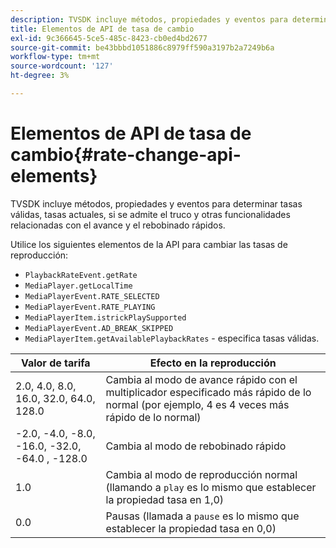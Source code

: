 ```yaml
---
description: TVSDK incluye métodos, propiedades y eventos para determinar tasas válidas, tasas actuales, si se admite el truco y otras funcionalidades relacionadas con el avance y el rebobinado rápidos.
title: Elementos de API de tasa de cambio
exl-id: 9c366645-5ce5-485c-8423-cb0ed4bd2677
source-git-commit: be43bbbd1051886c8979ff590a3197b2a7249b6a
workflow-type: tm+mt
source-wordcount: '127'
ht-degree: 3%

---
```


# Elementos de API de tasa de cambio{#rate-change-api-elements}

TVSDK incluye métodos, propiedades y eventos para determinar tasas válidas, tasas actuales, si se admite el truco y otras funcionalidades relacionadas con el avance y el rebobinado rápidos.

<!--<a id="section_36576E92DE6343AEBD0BBD662502365D"></a>-->

Utilice los siguientes elementos de la API para cambiar las tasas de reproducción:

* `PlaybackRateEvent.getRate`
* `MediaPlayer.getLocalTime`
* `MediaPlayerEvent.RATE_SELECTED`
* `MediaPlayerEvent.RATE_PLAYING`
* `MediaPlayerItem.istrickPlaySupported`
* `MediaPlayerEvent.AD_BREAK_SKIPPED`
* `MediaPlayerItem.getAvailablePlaybackRates` - especifica tasas válidas.

| Valor de tarifa | Efecto en la reproducción |
|---|---|
| 2.0, 4.0, 8.0, 16.0, 32.0, 64.0, 128.0 | Cambia al modo de avance rápido con el multiplicador especificado más rápido de lo normal (por ejemplo, 4 es 4 veces más rápido de lo normal) |
| -2.0, -4.0, -8.0, -16.0, -32.0, -64.0 , -128.0 | Cambia al modo de rebobinado rápido |
| 1.0 | Cambia al modo de reproducción normal (llamando a `play` es lo mismo que establecer la propiedad tasa en 1,0) |
| 0.0 | Pausas (llamada a `pause` es lo mismo que establecer la propiedad tasa en 0,0) |
